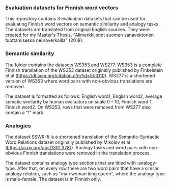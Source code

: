 ### Evaluation datasets for Finnish word vectors

This repository contains 3 evaluation datasets that can be used for evaluating Finnish word vectors on semantic similarity and analogy tasks. The datasets are translated from original English sources. They were created for my Master's Thesis, "Alimerkkijonot suomen sanavektorien tuottamisessa neuroverkoilla" (2018).

### Semantic similarity

The folder contains the datasets WS353 and WS277. WS353 is a complete Finnish translation of the WS353 dataset originally published by Finkelstein et al (https://dl.acm.org/citation.cfm?id=503110). WS277 is a shortened version of WS353 where word pairs with non-obvious translations are removed.

The dataset is formatted as follows: English word1, English word2, average sematic similarity by human evaluators on scale 0 - 10, Finnish word 1, Finnish word2. On WS353, rows that were removed from WS277 also contain a "!" mark. 

### Analogies

The dataset SSWR-fi is a shortened translation of the Semantic-Syntactic Word Relations dataset originally published by Mikolov et al (https://arxiv.org/abs/1301.3781). Analogy tasks and word pairs with non-obvious Finnish translations were removed in the translation process.

The dataset contains analogy type sections that are titled with :analogy-type. After that, on every row there are two word pairs that have a similar analogy relation, such as "man woman king queen", where the analogy type is male-female. The dataset is in Finnish only.
